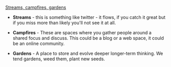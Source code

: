 [Streams, campfires, gardens](https://tomcritchlow.com/2018/10/10/of-gardens-and-wikis/)

- **Streams** - this is something like twitter - it flows, if you catch it great
  but if you miss more than likely you'll not see it at all.

- **Campfires** - These are spaces where you gather people around a shared focus
  and discuss. This could be a blog or a web space, it could be an online community.

- **Gardens** - A place to store and evolve deeper longer-term thinking. We tend
  gardens, weed them, plant new seeds.
